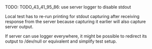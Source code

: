 
TODO: TODO_43_41_95_86: use server logger to disable stdout

Local test has to re-run printing for stdout capturing after receiving response from the server
because capturing it earlier will also capture server output.

If server can use logger everywhere, it might be possible to redirect its output to /dev/null or equivalent
and simplify test setup.
